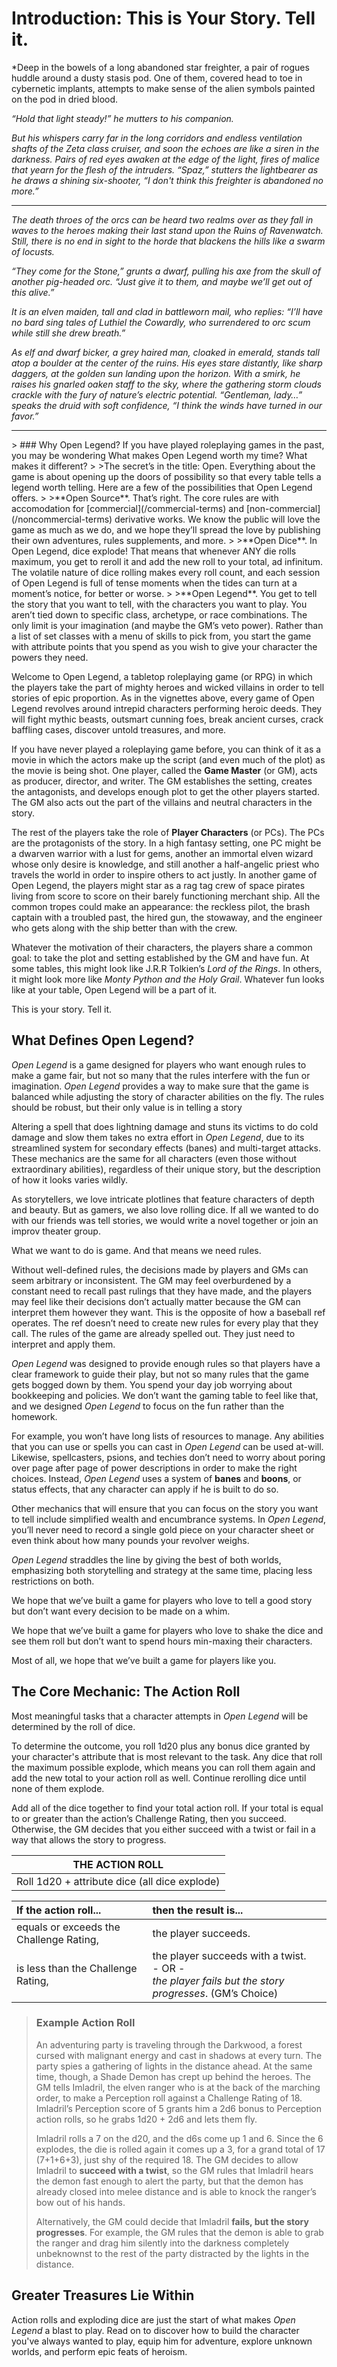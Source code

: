 # Introduction: This is Your Story. Tell it. #

*Deep in the bowels of a long abandoned star freighter, a pair of rogues huddle around a dusty stasis pod. One of them, covered head to toe in cybernetic implants, attempts to make sense of the alien symbols painted on the pod in dried blood.

*“Hold that light steady!” he mutters to his companion.*

*But his whispers carry far in the long corridors and endless ventilation shafts of the Zeta class cruiser, and soon the echoes are like a siren in the darkness. Pairs of red eyes awaken at the edge of the light, fires of malice that yearn for the flesh of the intruders. “Spaz,” stutters the lightbearer as he draws a shining six-shooter, “I don't think this freighter is abandoned no more.”*

* * *

*The death throes of the orcs can be heard two realms over as they fall in waves to the heroes making their last stand upon the Ruins of Ravenwatch. Still, there is no end in sight to the horde that blackens the hills like a swarm of locusts.*

*“They come for the Stone,” grunts a dwarf, pulling his axe from the skull of another pig-headed orc. “Just give it to them, and maybe we’ll get out of this alive.”*

*It is an elven maiden, tall and clad in battleworn mail, who replies: “I’ll have no bard sing tales of Luthiel the Cowardly, who surrendered to orc scum while still she drew breath.”*

*As elf and dwarf bicker, a grey haired man, cloaked in emerald, stands tall atop a boulder at the center of the ruins. His eyes stare distantly, like sharp daggers, at the golden sun landing upon the horizon. With a smirk, he raises his gnarled oaken staff to the sky,
where the gathering storm clouds crackle with the fury of nature’s electric potential. “Gentleman, lady…” speaks the druid with soft confidence, “I think the winds have turned in our favor.”*

* * *

<div class="sticky-sidebar"></div>
> ### Why Open Legend?
If you have played roleplaying games in the past, you may be wondering What makes Open Legend worth my time? What makes it different?
>
>The secret’s in the title: Open. Everything about the game is about opening up the doors of possibility so that every table tells a legend worth telling. Here are a few of the possibilities that Open Legend offers.
>
>**Open Source**. That’s right. The core rules are with accomodation for [commercial](/commercial-terms) and [non-commercial](/noncommercial-terms) derivative works. We know the public will love the game as much as we do, and we hope they’ll spread the love by publishing their own adventures, rules supplements, and more.
>
>**Open Dice**. In Open Legend, dice explode! That means that whenever ANY die rolls maximum, you get to reroll it and add the new roll to your total, ad infinitum. The volatile nature of dice rolling makes every roll count, and each session of Open Legend is full of tense moments when the tides can turn at a moment’s notice, for better or worse.
>
>**Open Legend**. You get to tell the story that you want to tell, with the characters you want to play. You aren’t tied down to specific class, archetype, or race combinations. The only limit is your imagination (and maybe the GM’s veto power). Rather than a list of set classes with a menu of skills to pick from, you start the game with attribute points that you spend as you wish to give your character the powers they need.

Welcome to Open Legend, a tabletop roleplaying game (or RPG) in which the players take the part of mighty heroes and wicked villains in order to tell stories of epic proportion. As in the vignettes above, every game of Open Legend revolves around intrepid characters performing heroic deeds. They will fight mythic beasts, outsmart cunning foes, break ancient curses, crack baffling cases, discover untold treasures, and more.

If you have never played a roleplaying game before, you can think of it as a movie in which the actors make up the script (and even much of the plot) as the movie is being shot. One player, called the **Game Master** (or GM), acts as producer, director, and writer. The GM establishes the setting, creates the antagonists, and develops enough plot to get the other players started. The GM also acts out the part of the villains and neutral characters in the story.

The rest of the players take the role of **Player Characters** (or PCs). The PCs are the protagonists of the story. In a high fantasy setting, one PC might be a dwarven warrior with a lust for gems, another an immortal elven wizard whose only desire is knowledge, and still another a half-angelic priest who travels the world in order to inspire others to act justly. In another game of Open Legend, the players might star as a rag tag crew of space pirates living from score to score on their barely functioning merchant ship. All the common tropes could make an appearance: the reckless pilot, the brash captain with a troubled past, the hired gun, the stowaway, and the engineer who gets along with the ship better than with the crew.

Whatever the motivation of their characters, the players share a common goal: to take the plot and setting established by the GM and have fun. At some tables, this might look like J.R.R Tolkien’s *Lord of the Rings*. In others, it might look more like *Monty Python and the Holy Grail*. Whatever fun looks like at your table, Open Legend will be a part of it.

This is your story. Tell it.

## What Defines Open Legend? ##

*Open Legend* is a game designed for players who want enough rules to make a game fair, but not so many that the rules interfere with the fun or imagination. *Open Legend* provides a way to make sure that the game is balanced while adjusting the story of character abilities on the fly. The rules should be robust, but their only value is in telling a story

Altering a spell that does lightning damage and stuns its victims to do cold damage and slow them takes no extra effort in *Open Legend*, due to its streamlined system for secondary effects (banes) and multi-target attacks. These mechanics are the same for all characters (even those without extraordinary abilities), regardless of their unique story, but the description of how it looks varies wildly.

As storytellers, we love intricate plotlines that feature characters of depth and beauty. But as gamers, we also love rolling dice. If all we wanted to do with our friends was tell stories, we would write a novel together or join an improv theater group.

What we want to do is game. And that means we need rules.

Without well-defined rules, the decisions made by players and GMs can seem arbitrary or inconsistent. The GM may feel overburdened by a constant need to recall past rulings that they have made, and the players may feel like their decisions don’t actually matter because the GM can interpret them however they want. This is the opposite of how a baseball ref operates. The ref doesn’t need to create new rules for every play that they call. The rules of the game are already spelled out. They just need to interpret and apply them.

*Open Legend* was designed to provide enough rules so that players have a clear framework to guide their play, but not so many rules that the game gets bogged down by them. You spend your day job worrying about bookkeeping and policies. We don’t want the gaming table to feel like that, and we designed *Open Legend* to focus on the fun rather than the homework.

For example, you won’t have long lists of resources to manage. Any abilities that you can use or spells you can cast in *Open Legend* can be used at-will. Likewise, spellcasters, psions, and techies don’t need to worry about poring over page after page of power descriptions in order to make the right
choices. Instead, *Open Legend* uses a system of **banes** and **boons**, or status effects, that any character can apply if he is built to do so.

Other mechanics that will ensure that you can focus on the story you want to tell include simplified wealth and encumbrance systems. In *Open Legend*, you’ll never need to record a single gold piece on your character sheet or even think about how many pounds your revolver weighs.

*Open Legend* straddles the line by giving the best of both worlds, emphasizing both storytelling and strategy at the same time, placing less restrictions on both.

We hope that we’ve built a game for players who love to tell a good story but don’t want every decision to be made on a whim.

We hope that we’ve built a game for players who love to shake the dice and see them roll but don’t want to spend hours min-maxing their characters.

Most of all, we hope that we’ve built a game for players like you.

## The Core Mechanic: The Action Roll ##

Most meaningful tasks that a character attempts in *Open Legend* will be determined by the roll of dice.

To determine the outcome, you roll 1d20 plus any bonus dice granted by your character's attribute that is most relevant to the task. Any dice that roll the maximum possible explode, which means you can roll them again and add the new total to your action roll as well. Continue rerolling dice until none of them explode.

Add all of the dice together to find your total action roll. If your total is equal to or greater than the action’s Challenge Rating, then you succeed. Otherwise, the GM decides that you either succeed with a twist or fail in a way that allows the story to progress.

| THE ACTION ROLL |
| :-: |
| Roll 1d20 + attribute dice (all dice explode) |

| If the action roll... | then the result is... |
| :- | :-- |
| equals or exceeds the Challenge Rating, | the player succeeds. |
| is less than the Challenge Rating, | the player succeeds with a twist. <br /> - OR - <br /> *the player fails but the story progresses*. (GM’s Choice) |

> ### Example Action Roll
>
> An adventuring party is traveling through the Darkwood, a forest cursed with malignant energy and cast in shadows at every turn. The party spies a gathering of lights in the distance ahead. At the same time, though, a Shade Demon has crept up behind the heroes. The GM tells Imladril, the elven ranger who is at the back of the marching order, to make a Perception roll against a Challenge Rating of 18. Imladril’s Perception score of 5 grants him a 2d6 bonus to Perception action rolls, so he grabs 1d20 + 2d6 and lets them fly.
>
> Imladril rolls a 7 on the d20, and the d6s come up 1 and 6. Since the 6 explodes, the die is rolled again it comes up a 3, for a grand total of 17 (7+1+6+3), just shy of the required 18. The GM decides to allow Imladril to **succeed with a twist**, so the GM rules that Imladril hears the demon fast enough to alert the party, but that the demon has already closed into melee distance and is able to knock the ranger’s bow out of his hands.
>
> Alternatively, the GM could decide that Imladril **fails, but the story progresses**. For example, the GM rules that the demon is able to grab the ranger and drag him silently into the darkness completely unbeknownst to the rest of the party distracted by the lights in the distance.

## Greater Treasures Lie Within

Action rolls and exploding dice are just the start of what makes *Open Legend* a blast to play. Read on to discover how to build the character you've always wanted to play, equip him for adventure, explore unknown worlds, and perform epic feats of heroism.
